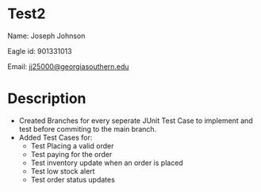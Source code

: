 # Test2
Name: Joseph Johnson

Eagle id: 901331013

Email: jj25000@georgiasouthern.edu

# Description
- Created Branches for every seperate JUnit Test Case to implement and test before commiting to the main branch.
- Added Test Cases for:
     * Test Placing a valid order
     * Test paying for the order
     * Test inventory update when an order is placed
     * Test low stock alert
     * Test order status updates
